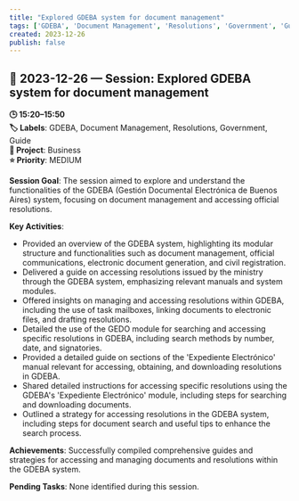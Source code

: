 ```yaml
---
title: "Explored GDEBA system for document management"
tags: ['GDEBA', 'Document Management', 'Resolutions', 'Government', 'Guide']
created: 2023-12-26
publish: false
---
```


## 📅 2023-12-26 — Session: Explored GDEBA system for document management

**🕒 15:20–15:50**  
**🏷️ Labels**: GDEBA, Document Management, Resolutions, Government, Guide  
**📂 Project**: Business  
**⭐ Priority**: MEDIUM  


**Session Goal**: The session aimed to explore and understand the functionalities of the GDEBA (Gestión Documental Electrónica de Buenos Aires) system, focusing on document management and accessing official resolutions.

**Key Activities**:
- Provided an overview of the GDEBA system, highlighting its modular structure and functionalities such as document management, official communications, electronic document generation, and civil registration.
- Delivered a guide on accessing resolutions issued by the ministry through the GDEBA system, emphasizing relevant manuals and system modules.
- Offered insights on managing and accessing resolutions within GDEBA, including the use of task mailboxes, linking documents to electronic files, and drafting resolutions.
- Detailed the use of the GEDO module for searching and accessing specific resolutions in GDEBA, including search methods by number, date, and signatories.
- Provided a detailed guide on sections of the 'Expediente Electrónico' manual relevant for accessing, obtaining, and downloading resolutions in GDEBA.
- Shared detailed instructions for accessing specific resolutions using the GDEBA's 'Expediente Electrónico' module, including steps for searching and downloading documents.
- Outlined a strategy for accessing resolutions in the GDEBA system, including steps for document search and useful tips to enhance the search process.

**Achievements**: Successfully compiled comprehensive guides and strategies for accessing and managing documents and resolutions within the GDEBA system.

**Pending Tasks**: None identified during this session.
